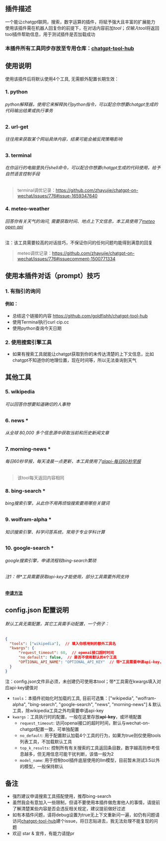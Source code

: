 ## 插件描述
一个能让chatgpt联网，搜索，数字运算的插件，将赋予强大且丰富的扩展能力   
使用该插件需在机器人回复你的前提下，在对话内容前加$tool；仅输入$tool将返回tool插件帮助信息，用于测试插件是否加载成功  
### 本插件所有工具同步存放至专用仓库：[chatgpt-tool-hub](https://github.com/goldfishh/chatgpt-tool-hub)
  
  
## 使用说明
使用该插件后将默认使用4个工具, 无需额外配置长期生效： 
### 1. python 
###### python解释器，使用它来解释执行python指令，可以配合你想要chatgpt生成的代码输出结果或执行事务
  
### 2. url-get
###### 往往用来获取某个网站具体内容，结果可能会被反爬策略影响

### 3. terminal
###### 在你运行的电脑里执行shell命令，可以配合你想要chatgpt生成的代码使用，给予自然语言控制手段

> terminal调优记录：https://github.com/zhayujie/chatgpt-on-wechat/issues/776#issue-1659347640

### 4. meteo-weather
###### 回答你有关天气的询问, 需要获取时间、地点上下文信息，本工具使用了[meteo open api](https://open-meteo.com/)
注：该工具需要较高的对话技巧，不保证你问的任何问题均能得到满意的回复

> meteo调优记录：https://github.com/zhayujie/chatgpt-on-wechat/issues/776#issuecomment-1500771334

## 使用本插件对话（prompt）技巧 
### 1. 有指引的询问 
#### 例如：
- 总结这个链接的内容 https://github.com/goldfishh/chatgpt-tool-hub 
- 使用Terminal执行curl cip.cc
- 使用python查询今天日期
  
### 2. 使用搜索引擎工具
- 如果有搜索工具就能让chatgpt获取到你的未传达清楚的上下文信息，比如chatgpt不知道你的地理位置，现在时间等，所以无法查询到天气
  
## 其他工具

### 5. wikipedia
###### 可以回答你想要知道确切的人事物

### 6. news *
###### 从全球 80,000 多个信息源中获取当前和历史新闻文章

### 7. morning-news *
###### 每日60秒早报，每天凌晨一点更新，本工具使用了[alapi-每日60秒早报](https://alapi.cn/api/view/93)

> 该tool每天返回内容相同

### 8. bing-search *
###### bing搜索引擎，从此你不用再烦恼搜索要用哪些关键词

### 9. wolfram-alpha *
###### 知识搜索引擎、科学问答系统，常用于专业学科计算

### 10. google-search *
###### google搜索引擎，申请流程较bing-search繁琐

###### 注1：带*工具需要获取api-key才能使用，部分工具需要外网支持   
#### [申请方法](https://github.com/goldfishh/chatgpt-tool-hub/blob/master/docs/apply_optional_tool.md)
  
## config.json 配置说明
###### 默认工具无需配置，其它工具需手动配置，一个例子：
```json
{
  "tools": ["wikipedia"],  // 填入你想用到的额外工具名
  "kwargs": {
      "request_timeout": 60,  // openai接口超时时间
      "no_default": false,  // 是否不使用默认的4个工具
      "OPTIONAL_API_NAME": "OPTIONAL_API_KEY"  // 带*工具需要申请api-key，在这里填入，api_name参考前述`申请方法`
  }
}

```
注：config.json文件非必须，未创建仍可使用本tool；带*工具需在kwargs填入对应api-key键值对    
- `tools`：本插件初始化时加载的工具, 目前可选集：["wikipedia", "wolfram-alpha", "bing-search", "google-search", "news", "morning-news"] & 默认工具，除wikipedia工具之外均需要申请api-key
- `kwargs`：工具执行时的配置，一般在这里存放**api-key**，或环境配置
  - `request_timeout`: 访问openai接口的超时时间，默认与wechat-on-chatgpt配置一致，可单独配置
  - `no_default`: 用于配置默认加载4个工具的行为，如果为true则仅使用tools列表工具，不加载默认工具
  - `top_k_results`: 控制所有有关搜索的工具返回条目数，数字越高则参考信息越多，但无用信息可能干扰判断，该值一般为2
  - `model_name`: 用于控制tool插件底层使用的llm模型，目前暂未测试3.5以外的模型，一般保持默认
  
  
## 备注
- 强烈建议申请搜索工具搭配使用，推荐bing-search
- 虽然我会有意加入一些限制，但请不要使用本插件做危害他人的事情，请提前了解清楚某些内容是否会违反相关规定，建议提前做好过滤
- 如有本插件问题，请将debug设置为true无上下文重新问一遍，如仍有问题请访问[chatgpt-tool-hub](https://github.com/goldfishh/chatgpt-tool-hub)建个issue，将日志贴进去，我无法处理不能复现的问题
- 欢迎 star & 宣传，有能力请提pr

